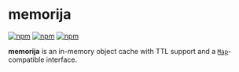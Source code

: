 # memorija
[![npm](https://img.shields.io/npm/v/memorija.svg)](https://www.npmjs.com/package/memorija)
[![npm](https://img.shields.io/npm/dt/memorija.svg)](https://www.npmjs.com/package/memorija)
[![npm](https://img.shields.io/npm/l/memorija.svg)]()

**memorija** is an in-memory object cache with TTL support and a [`Map`](https://developer.mozilla.org/en-US/docs/Web/JavaScript/Reference/Global_Objects/Map)-compatible interface.
